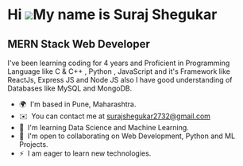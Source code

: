 Hi ![](https://user-images.githubusercontent.com/18350557/176309783-0785949b-9127-417c-8b55-ab5a4333674e.gif)My name is Suraj Shegukar
======================================================================================================================================

MERN Stack Web Developer
------------------------

I've been learning coding for 4 years and Proficient in Programming Language like C & C++ , Python , JavaScript and it's Framework like ReactJs, Express JS and Node JS also I have good understanding of Databases like MySQL and MongoDB.

* 🌍  I'm based in Pune, Maharashtra.
* ✉️  You can contact me at [surajshegukar2732@gmail.com](mailto:surajshegukar2732@gmail.com)
* 🧠  I'm learning Data Science and Machine Learning.
* 🤝  I'm open to collaborating on Web Development, Python and ML Projects.
* ⚡  I am eager to learn new technologies.
